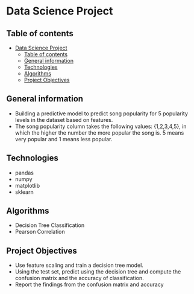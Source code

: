 # Data Science Project

## Table of contents

- [Data Science Project](#data-science-project)
  - [Table of contents](#table-of-contents)
  - [General information](#general-information)
  - [Technologies](#technologies)
  - [Algorithms](#algorithms)
  - [Project Objectives](#project-objectives)

## General information

- Building a predictive model to predict song popularity for 5 popularity levels in the dataset based on features.
- The song popularity column takes the following values: {1,2,3,4,5}, in which the higher the number the more popular the song is. 5 means very popular and 1 means less popular.

## Technologies

- pandas
- numpy
- matplotlib
- sklearn

## Algorithms

- Decision Tree Classification
- Pearson Correlation

## Project Objectives

- Use feature scaling and train a decision tree model.
- Using the test set, predict using the decision tree and compute the confusion matrix and
the accuracy of classification.
- Report the findings from the confusion matrix and accuracy
